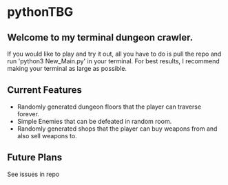 # pythonTBG

## Welcome to my terminal dungeon crawler.
If you would like to play and try it out, all you have to do is pull the repo and run 'python3 New_Main.py' in your terminal. For best results, I recommend making your terminal as large as possible.


## Current Features
- Randomly generated dungeon floors that the player can traverse forever.
- Simple Enemies that can be defeated in random room.
- Randomly generated shops that the player can buy weapons from and also sell weapons to.

## Future Plans
See issues in repo
